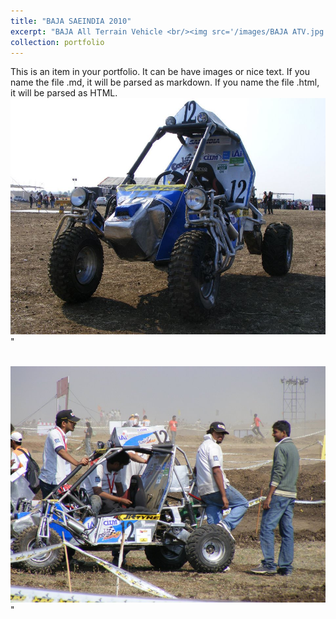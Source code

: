 ```yaml
---
title: "BAJA SAEINDIA 2010"
excerpt: "BAJA All Terrain Vehicle <br/><img src='/images/BAJA ATV.jpg'>"
collection: portfolio
---
```


This is an item in your portfolio. It can be have images or nice text. If you name the file .md, it will be parsed as markdown. If you name the file .html, it will be parsed as HTML. <br/><img src='/images/BAJA ATV.jpg'>"

<br/><img src='/images/BAJA ATV 2.jpg'>"
